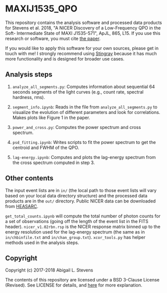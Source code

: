 # MAXIJ1535_QPO

This repository contains the analysis software and processed data products for
Stevens et al. 2018, "A NICER Discovery of a Low-Frequency QPO in the Soft-
Intermediate State of MAXI J1535-571", ApJL, 865, L15. If you use this research
or software, you must cite [the paper][paper].

If you would like to apply this software for your own sources, please get in
touch with me! I strongly recommend using [Stingray][stingraysoftware] because
it has much more functionality and is designed for broader use cases.

## Analysis steps
1. `analyze_all_segments.py`:
Computes information about sequential 64 seconds segments of the light curves
(e.g., count rate, spectral hardness, rms).

2. `segment_info.ipynb`:
Reads in the file from `analyze_all_segments.py` to visualize the evolution of
different parameters and look for correlations. Makes plots like Figure 1 in
the paper.

3. `power_and_cross.py`:
Computes the power spectrum and cross spectrum.

4. `psd_fitting.ipynb`:
Writes scripts to fit the power spectrum to get the centroid and FWHM of the
QPO.

5. `lag-energy.ipynb`:
Computes and plots the lag-energy spectrum from the cross spectrum computed in
step 3.

## Other contents

The input event lists are in `in/` (the local path to those event lists will
vary based on your local data directory structure) and the processed data
products are in the `out/` directory. Public NICER data can be downloaded from
[HEASARC][heasarcsite].

`get_total_counts.ipynb` will compute the total number of photon counts for a
set of observations (going off the length of the event list in the FITS header).
`nicer_v1.02rbn.rsp` is the NICER response matrix binned up to the energy
resolution used for the lag-energy spectrum (the same as in `in/chbinfile.txt`
and `in/chan_group.txt`).
`xcor_tools.py` has helper methods used in the analysis steps.

## Copyright

Copyright (c) 2017-2018 Abigail L. Stevens

The contents of this repository are licensed under a BSD 3-Clause License
(Revised). See LICENSE for details, and [here][bsdlicense] for
more explanation.

[paper]: https://ui.adsabs.harvard.edu/#abs/2018ApJ...865L..15S/abstract
[stingraysoftware]: https://stingraysoftware.github.io
[heasarcsite]: https://heasarc.gsfc.nasa.gov/docs/nicer/nicer_archive.html
[bsdlicense]: https://www.tldrlegal.com/l/bsd3
